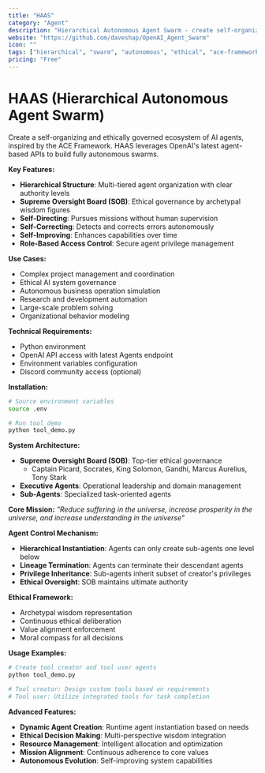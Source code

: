 ```yaml
---
title: "HAAS"
category: "Agent"
description: "Hierarchical Autonomous Agent Swarm - create self-organizing ecosystem of AI agents"
website: "https://github.com/daveshap/OpenAI_Agent_Swarm"
icon: ""
tags: ["hierarchical", "swarm", "autonomous", "ethical", "ace-framework"]
pricing: "Free"
---
```


# HAAS (Hierarchical Autonomous Agent Swarm)

Create a self-organizing and ethically governed ecosystem of AI agents, inspired by the ACE Framework. HAAS leverages OpenAI's latest agent-based APIs to build fully autonomous swarms.

**Key Features:**
- **Hierarchical Structure**: Multi-tiered agent organization with clear authority levels
- **Supreme Oversight Board (SOB)**: Ethical governance by archetypal wisdom figures
- **Self-Directing**: Pursues missions without human supervision
- **Self-Correcting**: Detects and corrects errors autonomously  
- **Self-Improving**: Enhances capabilities over time
- **Role-Based Access Control**: Secure agent privilege management

**Use Cases:**
- Complex project management and coordination
- Ethical AI system governance
- Autonomous business operation simulation
- Research and development automation
- Large-scale problem solving
- Organizational behavior modeling

**Technical Requirements:**
- Python environment
- OpenAI API access with latest Agents endpoint
- Environment variables configuration
- Discord community access (optional)

**Installation:**
```bash
# Source environment variables
source .env

# Run tool demo
python tool_demo.py
```

**System Architecture:**
- **Supreme Oversight Board (SOB)**: Top-tier ethical governance
  - Captain Picard, Socrates, King Solomon, Gandhi, Marcus Aurelius, Tony Stark
- **Executive Agents**: Operational leadership and domain management  
- **Sub-Agents**: Specialized task-oriented agents

**Core Mission:**
*"Reduce suffering in the universe, increase prosperity in the universe, and increase understanding in the universe"*

**Agent Control Mechanism:**
- **Hierarchical Instantiation**: Agents can only create sub-agents one level below
- **Lineage Termination**: Agents can terminate their descendant agents
- **Privilege Inheritance**: Sub-agents inherit subset of creator's privileges
- **Ethical Oversight**: SOB maintains ultimate authority

**Ethical Framework:**
- Archetypal wisdom representation
- Continuous ethical deliberation
- Value alignment enforcement
- Moral compass for all decisions

**Usage Examples:**
```bash
# Create tool creator and tool user agents
python tool_demo.py

# Tool creator: Design custom tools based on requirements
# Tool user: Utilize integrated tools for task completion
```

**Advanced Features:**
- **Dynamic Agent Creation**: Runtime agent instantiation based on needs
- **Ethical Decision Making**: Multi-perspective wisdom integration
- **Resource Management**: Intelligent allocation and optimization
- **Mission Alignment**: Continuous adherence to core values
- **Autonomous Evolution**: Self-improving system capabilities
